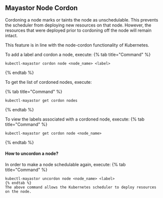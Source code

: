 ## Mayastor Node Cordon

Cordoning a node marks or taints the node as unschedulable. This prevents the scheduler from deploying new resources on that node. However, the resources that were deployed prior to cordoning off the node will remain intact.

This feature is in line with the node-cordon functionality of Kubernetes.

To add a label and cordon a node, execute:
{% tab title="Command" %}
```text
kubectl-mayastor cordon node <node_name> <label>
```
{% endtab %}

To get the list of cordoned nodes, execute:

{% tab title="Command" %}
```text
kubectl-mayastor get cordon nodes
```
{% endtab %}

To view the labels associated with a cordoned node, execute:
{% tab title="Command" %}
```text
kubectl-mayastor get cordon node <node_name>
```
{% endtab %}


#### How to uncordon a node?

In order to make a node schedulable again, execute:
{% tab title="Command" %}
```text
kubectl-mayastor uncordon node <node_name> <label>
{% endtab %}
The above command allows the Kubernetes scheduler to deploy resources on the node.

